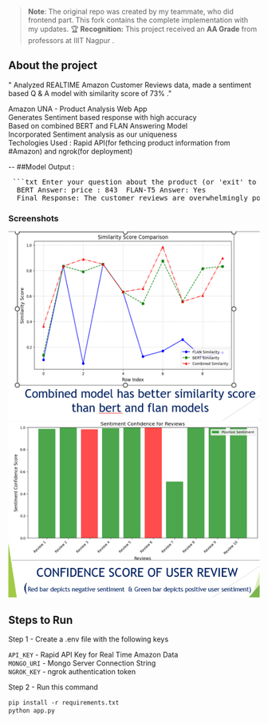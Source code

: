> **Note**: The original repo was created by my teammate, who did frontend part.
> This fork contains the complete implementation with my updates.
> 🏆 **Recognition:** This project received an **AA Grade** from professors at IIIT Nagpur .
## About the project
" Analyzed REALTIME  Amazon Customer Reviews data, made a sentiment based Q & A model with similarity score of 73% ."

Amazon UNA - Product Analysis Web App\
Generates Sentiment based response with high accuracy\
Based on combined BERT and FLAN Answering Model\
Incorporated Sentiment analysis as our uniqueness\
Techologies Used : Rapid API(for fethcing product information from #Amazon) and ngrok(for deployment)

--
##Model Output :
<pre> ```txt Enter your question about the product (or 'exit' to quit): Is it worth buying?
  BERT Answer: price : 843  FLAN-T5 Answer: Yes 
  Final Response: The customer reviews are overwhelmingly positive, highlighting the product's strengths. price : 843 / Yes Additionally, many customers believe this product is a great value for the price. ``` </pre>
### Screenshots
![Screenshot 1](https://github.com/Abhiudai12/Amazon-UNA/raw/main/una1.png)  
![Screenshot 2](https://github.com/Abhiudai12/Amazon-UNA/raw/main/una2.png)
## Steps to Run

Step 1 - Create a .env file with the following keys

`API_KEY` - Rapid API Key for Real Time Amazon Data\
`MONGO_URI` - Mongo Server Connection String\
`NGROK_KEY` - ngrok authentication token

Step 2 - Run this command

```
pip install -r requirements.txt
python app.py
```

